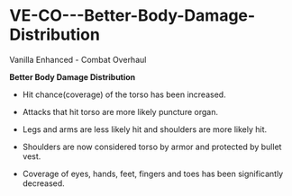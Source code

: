 # VE-CO---Better-Body-Damage-Distribution
Vanilla Enhanced - Combat Overhaul

**Better Body Damage Distribution**

- Hit chance(coverage) of the torso has been increased.

- Attacks that hit torso are more likely puncture organ.

- Legs and arms are less likely hit and shoulders are more likely hit.

- Shoulders are now considered torso by armor and protected by bullet vest.

- Coverage of eyes, hands, feet, fingers and toes has been significantly decreased.
